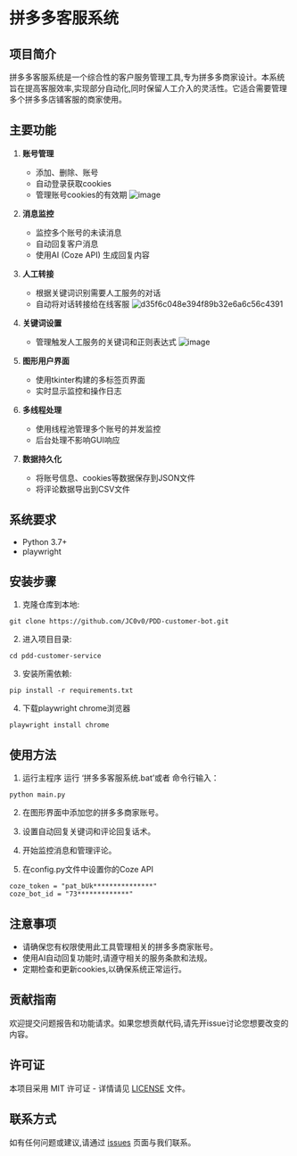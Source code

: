 # 拼多多客服系统

## 项目简介

拼多多客服系统是一个综合性的客户服务管理工具,专为拼多多商家设计。本系统旨在提高客服效率,实现部分自动化,同时保留人工介入的灵活性。它适合需要管理多个拼多多店铺客服的商家使用。

## 主要功能

1. **账号管理**
   - 添加、删除、账号
   - 自动登录获取cookies
   - 管理账号cookies的有效期
![image](https://github.com/user-attachments/assets/272c7106-5788-4b7d-bbc5-b4b87c48a2e7)


2. **消息监控**
   - 监控多个账号的未读消息
   - 自动回复客户消息
   - 使用AI (Coze API) 生成回复内容

3. **人工转接**
   - 根据关键词识别需要人工服务的对话
   - 自动将对话转接给在线客服
![d35f6c048e394f89b32e6a6c56c4391](https://github.com/user-attachments/assets/ad770de9-f99d-4622-8f19-13845a699d6d)

4. **关键词设置**
   - 管理触发人工服务的关键词和正则表达式
![image](https://github.com/user-attachments/assets/a0fbac59-c724-4d5c-a320-c4bc53cf6605)

5. **图形用户界面**
   - 使用tkinter构建的多标签页界面
   - 实时显示监控和操作日志

6. **多线程处理**
   - 使用线程池管理多个账号的并发监控
   - 后台处理不影响GUI响应

7. **数据持久化**
   - 将账号信息、cookies等数据保存到JSON文件
   - 将评论数据导出到CSV文件


## 系统要求
- Python 3.7+
- playwright

## 安装步骤

1. 克隆仓库到本地:
```
git clone https://github.com/JC0v0/PDD-customer-bot.git
```
2. 进入项目目录:
```
cd pdd-customer-service
```
3. 安装所需依赖:
```
pip install -r requirements.txt
```
4. 下载playwright chrome浏览器
```
playwright install chrome
```

## 使用方法

1. 运行主程序
   运行 ‘拼多多客服系统.bat’或者 命令行输入：
```
python main.py
```

2. 在图形界面中添加您的拼多多商家账号。

3. 设置自动回复关键词和评论回复话术。

4. 开始监控消息和管理评论。

5. 在config.py文件中设置你的Coze API
```
coze_token = "pat_bUk***************"
coze_bot_id = "73*************"
```
## 注意事项

- 请确保您有权限使用此工具管理相关的拼多多商家账号。
- 使用AI自动回复功能时,请遵守相关的服务条款和法规。
- 定期检查和更新cookies,以确保系统正常运行。

## 贡献指南

欢迎提交问题报告和功能请求。如果您想贡献代码,请先开issue讨论您想要改变的内容。

## 许可证

本项目采用 MIT 许可证 - 详情请见 [LICENSE](LICENSE) 文件。

## 联系方式

如有任何问题或建议,请通过 [issues](https://github.com/your-username/pdd-customer-service/issues) 页面与我们联系。
